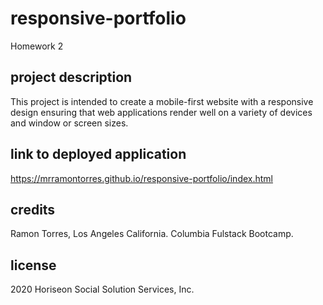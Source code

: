 # responsive-portfolio
Homework 2

## project description
This project is intended to create a mobile-first website with a responsive  design ensuring that web applications render well on a variety of devices and window or screen sizes.


## link to deployed application
https://mrramontorres.github.io/responsive-portfolio/index.html

## credits
Ramon Torres, Los Angeles California. Columbia Fulstack Bootcamp.

## license
2020 Horiseon Social Solution Services, Inc.